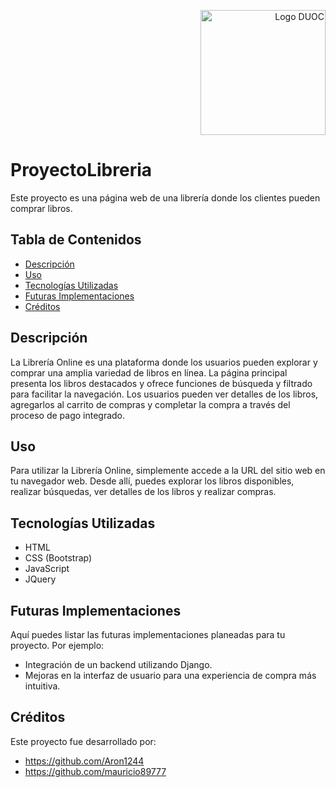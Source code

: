 <p align="right">
  <img src="assetsGithub//logo_duoc-01.jpg" alt="Logo DUOC" width="200">
</p>

# ProyectoLibreria

Este proyecto es una página web de una librería donde los clientes pueden comprar libros.

## Tabla de Contenidos
- [Descripción](#descripción)
- [Uso](#uso)
- [Tecnologías Utilizadas](#tecnologías-utilizadas)
- [Futuras Implementaciones](#futuras-implementaciones)
- [Créditos](#créditos)

## Descripción

La Librería Online es una plataforma donde los usuarios pueden explorar y comprar una amplia variedad de libros en línea. La página principal presenta los libros destacados y ofrece funciones de búsqueda y filtrado para facilitar la navegación. Los usuarios pueden ver detalles de los libros, agregarlos al carrito de compras y completar la compra a través del proceso de pago integrado.

## Uso

Para utilizar la Librería Online, simplemente accede a la URL del sitio web en tu navegador web. Desde allí, puedes explorar los libros disponibles, realizar búsquedas, ver detalles de los libros y realizar compras.

## Tecnologías Utilizadas

- HTML
- CSS (Bootstrap)
- JavaScript
- JQuery

## Futuras Implementaciones

Aquí puedes listar las futuras implementaciones planeadas para tu proyecto. Por ejemplo:

- Integración de un backend utilizando Django.
- Mejoras en la interfaz de usuario para una experiencia de compra más intuitiva.

## Créditos

Este proyecto fue desarrollado por: 
- https://github.com/Aron1244 
- https://github.com/mauricio89777

